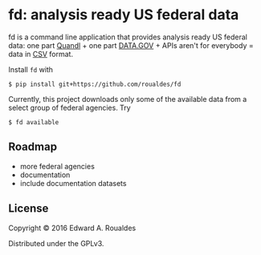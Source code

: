 # fd: analysis ready US federal data

fd is a command line application that provides analysis ready US federal data: one part [Quandl](http://www.quandl.com/) + one part [DATA.GOV](http://www.data.gov/) + APIs aren't for everybody = data in [CSV](http://en.wikipedia.org/wiki/Comma-separated_values) format.

Install `fd` with

```
$ pip install git+https://github.com/roualdes/fd
```

Currently, this project downloads only some of the available data from a select group of federal agencies.  Try

```
$ fd available
```

## Roadmap
* more federal agencies
* documentation
* include documentation datasets

## License
Copyright © 2016 Edward A. Roualdes

Distributed under the GPLv3.
